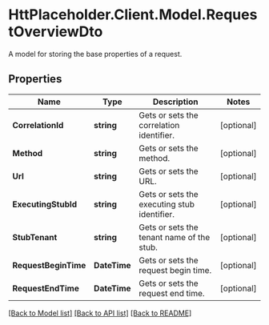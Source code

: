 # HttPlaceholder.Client.Model.RequestOverviewDto
A model for storing the base properties of a request.
## Properties

Name | Type | Description | Notes
------------ | ------------- | ------------- | -------------
**CorrelationId** | **string** | Gets or sets the correlation identifier. | [optional] 
**Method** | **string** | Gets or sets the method. | [optional] 
**Url** | **string** | Gets or sets the URL. | [optional] 
**ExecutingStubId** | **string** | Gets or sets the executing stub identifier. | [optional] 
**StubTenant** | **string** | Gets or sets the tenant name of the stub. | [optional] 
**RequestBeginTime** | **DateTime** | Gets or sets the request begin time. | [optional] 
**RequestEndTime** | **DateTime** | Gets or sets the request end time. | [optional] 

[[Back to Model list]](../README.md#documentation-for-models) [[Back to API list]](../README.md#documentation-for-api-endpoints) [[Back to README]](../README.md)

